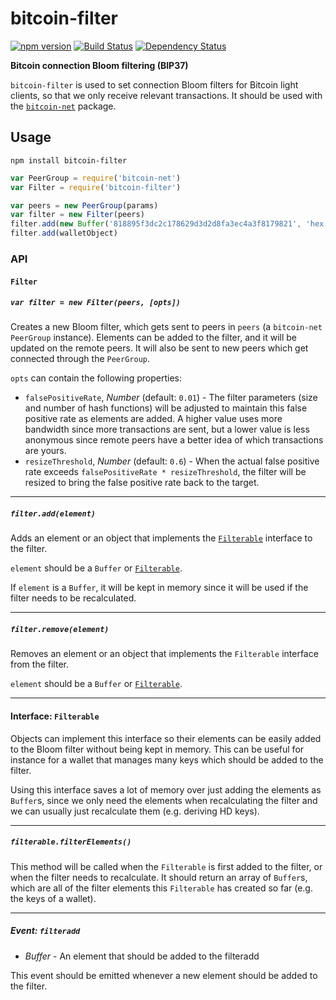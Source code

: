 # bitcoin-filter

[![npm version](https://img.shields.io/npm/v/bitcoin-filter.svg)](https://www.npmjs.com/package/bitcoin-filter)
[![Build Status](https://travis-ci.org/mappum/bitcoin-filter.svg?branch=master)](https://travis-ci.org/mappum/bitcoin-filter)
[![Dependency Status](https://david-dm.org/mappum/bitcoin-filter.svg)](https://david-dm.org/mappum/bitcoin-filter)

**Bitcoin connection Bloom filtering (BIP37)**

`bitcoin-filter` is used to set connection Bloom filters for Bitcoin light clients, so that we only receive relevant transactions. It should be used with the [`bitcoin-net`](https://github.com/mappum/bitcoin-net) package.

## Usage

`npm install bitcoin-filter`

```js
var PeerGroup = require('bitcoin-net')
var Filter = require('bitcoin-filter')

var peers = new PeerGroup(params)
var filter = new Filter(peers)
filter.add(new Buffer('818895f3dc2c178629d3d2d8fa3ec4a3f8179821', 'hex'))
filter.add(walletObject)
```

### API

#### `Filter`

##### `var filter = new Filter(peers, [opts])`

Creates a new Bloom filter, which gets sent to peers in `peers` (a `bitcoin-net` `PeerGroup` instance). Elements can be added to the filter, and it will be updated on the remote peers. It will also be sent to new peers which get connected through the `PeerGroup`.

`opts` can contain the following properties:
 - `falsePositiveRate`, *Number* (default: `0.01`) - The filter parameters (size and number of hash functions) will be adjusted to maintain this false positive rate as elements are added. A higher value uses more bandwidth since more transactions are sent, but a lower value is less anonymous since remote peers have a better idea of which transactions are yours.
 - `resizeThreshold`, *Number* (default: `0.6`) - When the actual false positive rate exceeds `falsePositiveRate * resizeThreshold`, the filter will be resized to bring the false positive rate back to the target.

----
##### `filter.add(element)`

Adds an element or an object that implements the [`Filterable`](#interface-filterable) interface to the filter.

`element` should be a `Buffer` or [`Filterable`](#interface-filterable).

If `element` is a `Buffer`, it will be kept in memory since it will be used if the filter needs to be recalculated.

----
##### `filter.remove(element)`

Removes an element or an object that implements the `Filterable` interface from the filter.

`element` should be a `Buffer` or [`Filterable`](#interface-filterable).

----
#### Interface: `Filterable`

Objects can implement this interface so their elements can be easily added to the Bloom filter without being kept in memory. This can be useful for instance for a wallet that manages many keys which should be added to the filter.

Using this interface saves a lot of memory over just adding the elements as `Buffer`s, since we only need the elements when recalculating the filter and we can usually just recalculate them (e.g. deriving HD keys).

----
##### `filterable.filterElements()`

This method will be called when the `Filterable` is first added to the filter, or when the filter needs to recalculate. It should return an array of `Buffer`s, which are all of the filter elements this `Filterable` has created so far (e.g. the keys of a wallet).

----
##### Event: `filteradd`

- *Buffer* - An element that should be added to the filteradd

This event should be emitted whenever a new element should be added to the filter.

